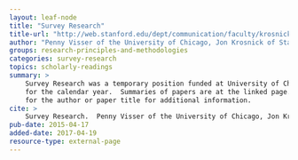 ```yaml
---
layout: leaf-node
title: "Survey Research"
title-url: "http://web.stanford.edu/dept/communication/faculty/krosnick/Survey_Research.pdf"
author: "Penny Visser of the University of Chicago, Jon Krosnick of Stanford University, and Paul Lavrakas of the University of Chicago"
groups: research-principles-and-methodologies
categories: survey-research
topics: scholarly-readings
summary: >
    Survey Research was a temporary position funded at University of Chicago
    for the calendar year.  Summaries of papers are at the linked page. Search
    for the author or paper title for additional information.
cite: >
    Survey Research.  Penny Visser of the University of Chicago, Jon Krosnick of Stanford University, and Paul Lavrakas of the University of Chicago. Retrieved from : http://web.stanford.edu/dept/communication/faculty/krosnick/Survey_Research.pdf
pub-date: 2015-04-17
added-date: 2017-04-19
resource-type: external-page
---
```

